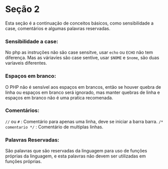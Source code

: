 # Seção 2
Esta seção é a continuação de conceitos básicos, como sensibilidade a case, comentários e algumas palavras reservadas. 

### Sensibilidade a case: 
No php as instruções não são case sensitve, usar `echo` ou `ECHO` não tem diferença. Mas as váriavíes são case sentive, usar `$NOME` e `$nome`, são duas varíaveis diferentes. 

### Espaços em branco: 
O PHP não é sensível aos espaços em brancos, então se houver quebra de linha ou espaços em branco será ignorado,  mas manter quebras de linha e espaços em branco não é uma pratica recomenada. 

### Comentários: 
 `//` ou `#` : Comentário para apenas uma linha, deve se iniciar a barra barra.
 `/* comentario */` : Comentário de multiplas linhas. 

 ### Palavras Reservadas: 
 São palavras que são reservadas da linguagem para uso de funções próprias da linguagem, e esta palavras não devem ser utilizadas em funções próprias. 